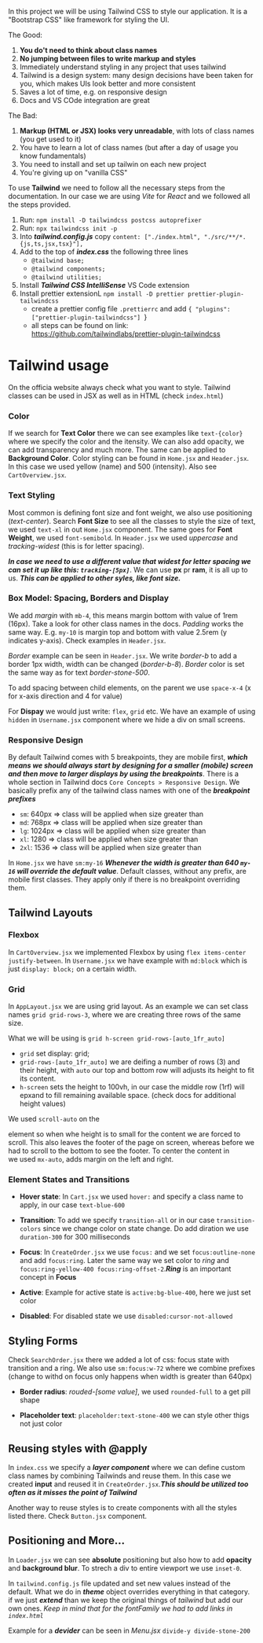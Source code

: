 In this project we will be using Tailwind CSS to style our application. It is a "Bootstrap CSS" like framework for styling the UI.

The Good:

1. **You do't need to think about class names**
2. **No jumping between files to write markup and styles**
3. Immediately understand styling in any project that uses tailwind
4. Tailwind is a design system: many design decisions have been taken for you, which makes UIs look better and more consistent
5. Saves a lot of time, e.g. on responsive design
6. Docs and VS COde integration are great

The Bad:

1. **Markup (HTML or JSX) looks very unreadable**, with lots of class names (you get used to it)
2. You have to learn a lot of class names (but after a day of usage you know fundamentals)
3. You need to install and set up tailwin on each new project
4. You're giving up on "vanilla CSS"

To use **Tailwind** we need to follow all the necessary steps from the documentation. In our case we are using _Vite_ for _React_ and we followed all the steps provided.

1. Run: `npm install -D tailwindcss postcss autoprefixer`
2. Run: `npx tailwindcss init -p`
3. Into **_tailwind.config.js_** copy `content: ["./index.html", "./src/**/*.{js,ts,jsx,tsx}"],`
4. Add to the top of **_index.css_** the following three lines
   - `@tailwind base;`
   - `@tailwind components;`
   - `@tailwind utilities;`
5. Install **_Tailwind CSS IntelliSense_** VS Code extension
6. Install prettier extensionL `npm install -D prettier prettier-plugin-tailwindcss`
   - create a prettier config file `.prettierrc` and add `{ "plugins": ["prettier-plugin-tailwindcss"] `}
   - all steps can be found on link: https://github.com/tailwindlabs/prettier-plugin-tailwindcss

# Tailwind usage

On the officia website always check what you want to style. Tailwind classes can be used in JSX as well as in HTML (check `index.html`)

### Color

If we search for **Text Color** there we can see examples like `text-{color}` where we specify the color and the itensity. We can also add opacity, we can add transparency and much more. The same can be applied to **Background Color**. Color styling can be found in `Home.jsx` and `Header.jsx`. In this case we used yellow (name) and 500 (intensity). Also see `CartOverview.jsx`.

### Text Styling

Most common is defining font size and font weight, we also use positioning (_text-center_). Search **Font Size** to see all the classes to style the size of text, we used `text-xl` in out `Home.jsx` component. The same goes for **Font Weight**, we used `font-semibold`. In `Header.jsx` we used _uppercase_ and _tracking-widest_ (this is for letter spacing).

**_In case we need to use a different value that widest for letter spacing we can set it up like this: `tracking-[5px]`_**. We can use **px** pr **ram**, it is all up to us. **_This can be applied to other syles, like font size._**

### Box Model: Spacing, Borders and Display

We add _margin_ with `mb-4`, this means margin bottom with value of 1rem (16px). Take a look for other class names in the docs. _Padding_ works the same way. E.g. `my-10` is margin top and bottom with value 2.5rem (y indicates y-axis). Check examples in `Header.jsx`.

_Border_ example can be seen in `Header.jsx`. We write _border-b_ to add a border 1px width, width can be changed (_border-b-8_). _Border_ color is set the same way as for text _border-stone-500_.

To add spacing between child elements, on the parent we use `space-x-4` (x for x-axis direction and 4 for value)

For **Dispay** we would just write: `flex`, `grid` etc. We have an example of using `hidden` in `Username.jsx` component where we hide a div on small screens.

### Responsive Design

By default Tailwind comes with 5 breakpoints, they are mobile first, **_which means we should always start by designing for a smaller (mobile) screen and then move to larger displays by using the breakpoints_**. There is a whole section in Tailwind docs `Core Concepts > Responsive Design`. We basically prefix any of the tailwind class names with one of the **_breakpoint prefixes_**

- `sm`: 640px => class will be applied when size greater than
- `md`: 768px => class will be applied when size greater than
- `lg`: 1024px => class will be applied when size greater than
- `xl`: 1280 => class will be applied when size greater than
- `2xl`: 1536 => class will be applied when size greater than

In `Home.jsx` we have `sm:my-16` **_Whenever the width is greater than 640 `my-16` will override the default value_**. Default classes, without any prefix, are mobile first classes. They apply only if there is no breakpoint overriding them.

## Tailwind Layouts

### Flexbox

In `CartOverview.jsx` we implemented Flexbox by using `flex items-center justify-between`. In `Username.jsx` we have example with `md:block` which is just `display: block;` on a certain width.

### Grid

In `AppLayout.jsx` we are using grid layout. As an example we can set class names `grid grid-rows-3`, where we are creating three rows of the same size.

What we will be using is `grid h-screen grid-rows-[auto_1fr_auto]`

- `grid` set display: grid;
- `grid-rows-[auto_1fr_auto]` we are deifing a number of rows (3) and their height, with `auto` our top and bottom row will adjusts its height to fit its content.
- `h-screen` sets the height to 100vh, in our case the middle row (1rf) will epxand to fill remaining available space. (check docs for additional height values)

We used `scroll-auto` on the <main> element so when whe height is to small for the content we are forced to scroll. This also leaves the footer of the page on screen, whereas before we had to scroll to the bottom to see the footer. To center the content in <main> we used `mx-auto`, adds margin on the left and right.

### Element States and Transitions

- **Hover state**: In `Cart.jsx` we used `hover:` and specify a class name to apply, in our case `text-blue-600`

- **Transition**: To add we specify `transition-all` or in our case `transition-colors` since we change color on state change. Do add diration we use `duration-300` for 300 milliseconds

- **Focus**: In `CreateOrder.jsx` we use `focus:` and we set `focus:outline-none` and add `focus:ring`. Later the same way we set color to _ring_ and `focus:ring-yellow-400 focus:ring-offset-2`.**_Ring_** is an important concept in **Focus**

- **Active**: Example for active state is `active:bg-blue-400`, here we just set color

- **Disabled**: For disabled state we use `disabled:cursor-not-allowed`

## Styling Forms

Check `SearchOrder.jsx` there we added a lot of css: focus state with transition and a ring. We also use `sm:focus:w-72` where we combine prefixes (change to withd on focus only happens when width is greater than 640px)

- **Border radius**: _rouded-[some value]_, we used `rounded-full` to a get pill shape

- **Placeholder text**: `placeholder:text-stone-400` we can style other thigs not just color

## Reusing styles with @apply

In `index.css` we specify a **_layer component_** where we can define custom class names by combining Tailwinds and reuse them. In this case we created **input** and reused it in `CreateOrder.jsx`.**_This should be utilized too often as it misses the point of Tailwind_**

Another way to reuse styles is to create components with all the styles listed there. Check `Button.jsx` component.

## Positioning and More...

In `Loader.jsx` we can see **absolute** positioning but also how to add **opacity** and **background blur**. To strech a div to entire viewport we use `inset-0`.

In `tailwind.config.js` file updated and set new values instead of the default. What we do in **_theme_** object overrides everything in that category. if we just **_extend_** than we keep the original things of _tailwind_ but add our own ones. _Keep in mind that for the fontFamily we had to add links in `index.html`_

Example for a **_devider_** can be seen in _Menu.jsx_ `divide-y divide-stone-200`
